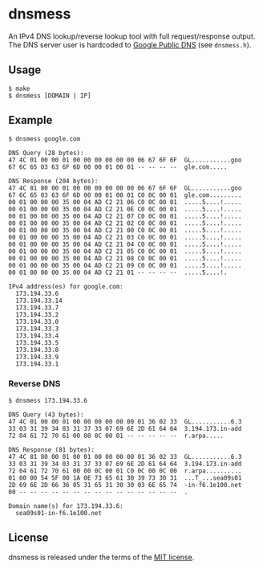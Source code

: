dnsmess
=======
An IPv4 DNS lookup/reverse lookup tool with full request/response output.  The
DNS server user is hardcoded to [Google Public DNS](https://developers.google.com/speed/public-dns)
(see `dnsmess.h`).

Usage
-----
    $ make
    $ dnsmess [DOMAIN | IP]

Example
-------

    $ dnsmess google.com

    DNS Query (28 bytes):
    47 4C 01 00 00 01 00 00 00 00 00 00 06 67 6F 6F  GL...........goo
    67 6C 65 03 63 6F 6D 00 00 01 00 01 -- -- -- --  gle.com.....

    DNS Response (204 bytes):
    47 4C 81 80 00 01 00 0B 00 00 00 00 06 67 6F 6F  GL...........goo
    67 6C 65 03 63 6F 6D 00 00 01 00 01 C0 0C 00 01  gle.com.........
    00 01 00 00 00 35 00 04 AD C2 21 06 C0 0C 00 01  .....5....!.....
    00 01 00 00 00 35 00 04 AD C2 21 0E C0 0C 00 01  .....5....!.....
    00 01 00 00 00 35 00 04 AD C2 21 07 C0 0C 00 01  .....5....!.....
    00 01 00 00 00 35 00 04 AD C2 21 02 C0 0C 00 01  .....5....!.....
    00 01 00 00 00 35 00 04 AD C2 21 00 C0 0C 00 01  .....5....!.....
    00 01 00 00 00 35 00 04 AD C2 21 03 C0 0C 00 01  .....5....!.....
    00 01 00 00 00 35 00 04 AD C2 21 04 C0 0C 00 01  .....5....!.....
    00 01 00 00 00 35 00 04 AD C2 21 05 C0 0C 00 01  .....5....!.....
    00 01 00 00 00 35 00 04 AD C2 21 08 C0 0C 00 01  .....5....!.....
    00 01 00 00 00 35 00 04 AD C2 21 09 C0 0C 00 01  .....5....!.....
    00 01 00 00 00 35 00 04 AD C2 21 01 -- -- -- --  .....5....!.

    IPv4 address(es) for google.com:
      173.194.33.6
      173.194.33.14
      173.194.33.7
      173.194.33.2
      173.194.33.0
      173.194.33.3
      173.194.33.4
      173.194.33.5
      173.194.33.8
      173.194.33.9
      173.194.33.1

### Reverse DNS

    $ dnsmess 173.194.33.6

    DNS Query (43 bytes):
    47 4C 01 00 00 01 00 00 00 00 00 00 01 36 02 33  GL...........6.3
    33 03 31 39 34 03 31 37 33 07 69 6E 2D 61 64 64  3.194.173.in-add
    72 04 61 72 70 61 00 00 0C 00 01 -- -- -- -- --  r.arpa.....

    DNS Response (81 bytes):
    47 4C 81 80 00 01 00 01 00 00 00 00 01 36 02 33  GL...........6.3
    33 03 31 39 34 03 31 37 33 07 69 6E 2D 61 64 64  3.194.173.in-add
    72 04 61 72 70 61 00 00 0C 00 01 C0 0C 00 0C 00  r.arpa..........
    01 00 00 54 5F 00 1A 0E 73 65 61 30 39 73 30 31  ...T_...sea09s01
    2D 69 6E 2D 66 36 05 31 65 31 30 30 03 6E 65 74  -in-f6.1e100.net
    00 -- -- -- -- -- -- -- -- -- -- -- -- -- -- --  .

    Domain name(s) for 173.194.33.6:
      sea09s01-in-f6.1e100.net

License
-------
dnsmess is released under the terms of the [MIT license](http://tldrlegal.com/license/mit-license).
